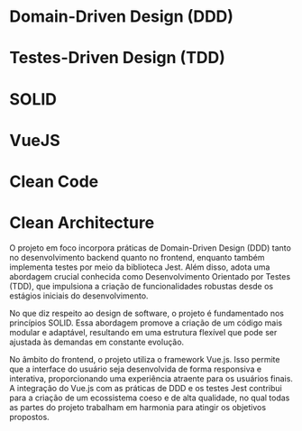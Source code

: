 # Domain-Driven Design (DDD)

# Testes-Driven Design (TDD)

# SOLID

# VueJS

# Clean Code

# Clean Architecture

O projeto em foco incorpora práticas de Domain-Driven Design (DDD) tanto no
desenvolvimento backend quanto no frontend, enquanto também implementa testes
por meio da biblioteca Jest. Além disso, adota uma abordagem crucial conhecida
como Desenvolvimento Orientado por Testes (TDD), que impulsiona a criação de
funcionalidades robustas desde os estágios iniciais do desenvolvimento.

No que diz respeito ao design de software, o projeto é fundamentado nos
princípios SOLID. Essa abordagem promove a criação de um código mais modular e
adaptável, resultando em uma estrutura flexível que pode ser ajustada às
demandas em constante evolução.

No âmbito do frontend, o projeto utiliza o framework Vue.js. Isso permite que a
interface do usuário seja desenvolvida de forma responsiva e interativa,
proporcionando uma experiência atraente para os usuários finais. A integração do
Vue.js com as práticas de DDD e os testes Jest contribui para a criação de um
ecossistema coeso e de alta qualidade, no qual todas as partes do projeto
trabalham em harmonia para atingir os objetivos propostos.
